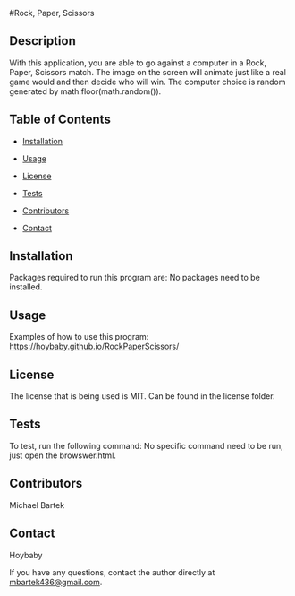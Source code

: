 #Rock, Paper, Scissors

## Description
With this application, you are able to go against a computer in a Rock, Paper, Scissors match. The image on the screen will animate just like a real game would and then decide who will win. The computer choice is random generated by math.floor(math.random()).

## Table of Contents

* [Installation](#installation)

* [Usage](#usage)

* [License](#license)

* [Tests](#tests)

* [Contributors](#contributors)

* [Contact](#contact)


## Installation
Packages required to run this program are: No packages need to be installed.


## Usage
Examples of how to use this program: https://hoybaby.github.io/RockPaperScissors/


## License
The license that is being used is MIT. Can be found in the license folder.


## Tests
To test, run the following command: No specific command need to be run, just open the browswer.html.


## Contributors
Michael Bartek


## Contact
Hoybaby

If you have any questions, contact the author directly at mbartek436@gmail.com.
